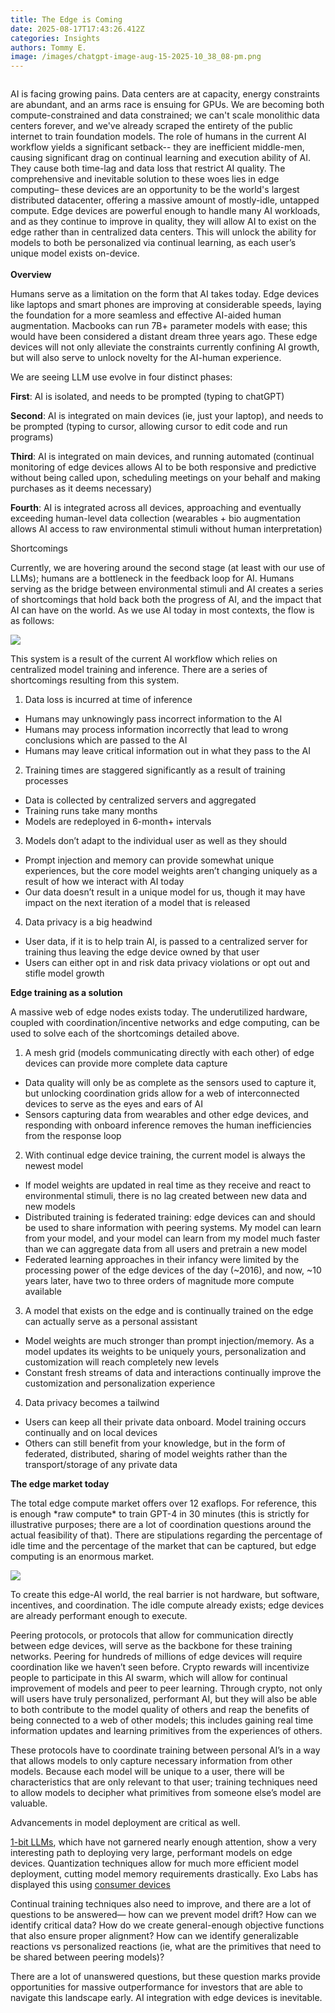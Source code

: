 ```yaml
---
title: The Edge is Coming
date: 2025-08-17T17:43:26.412Z
categories: Insights
authors: Tommy E.
image: /images/chatgpt-image-aug-15-2025-10_38_08-pm.png
---
```

![]()

AI is facing growing pains. Data centers are at capacity, energy constraints are abundant, and an arms race is ensuing for GPUs. We are becoming both compute-constrained and data constrained; we can't scale monolithic data centers forever, and we've already scraped the entirety of the public internet to train foundation models. The role of humans in the current AI workflow yields a significant setback-- they are inefficient middle-men, causing significant drag on continual learning and execution ability of AI. They cause both time-lag and data loss that restrict AI quality. The comprehensive and inevitable solution to these woes lies in edge computing– these devices are an opportunity to be the world's largest distributed datacenter, offering a massive amount of mostly-idle, untapped compute. Edge devices are powerful enough to handle many AI workloads, and as they continue to improve in quality, they will allow AI to exist on the edge rather than in centralized data centers. This will unlock the ability for models to both be personalized via continual learning, as each user’s unique model exists on-device.\
\
**Overview**

Humans serve as a limitation on the form that AI takes today. Edge devices like laptops and smart phones are improving at considerable speeds, laying the foundation for a more seamless and effective AI-aided human augmentation. Macbooks can run 7B+ parameter models with ease; this would have been considered a distant dream three years ago. These edge devices will not only alleviate the constraints currently confining AI growth, but will also serve to unlock novelty for the AI-human experience.

We are seeing LLM use evolve in four distinct phases:

**First**: AI is isolated, and needs to be prompted (typing to chatGPT)

**Second**: AI is integrated on main devices (ie, just your laptop), and needs to be prompted (typing to cursor, allowing cursor to edit code and run programs)

**Third**: AI is integrated on main devices, and running automated (continual monitoring of edge devices allows AI to be both responsive and predictive without being called upon, scheduling meetings on your behalf and making purchases as it deems necessary)

**Fourth**: AI is integrated across all devices, approaching and eventually exceeding human-level data collection (wearables + bio augmentation allows AI access to raw environmental stimuli without human interpretation)

Shortcomings

Currently, we are hovering around the second stage (at least with our use of LLMs); humans are a bottleneck in the feedback loop for AI. Humans serving as the bridge between environmental stimuli and AI creates a series of shortcomings that hold back both the progress of AI, and the impact that AI can have on the world. As we use AI today in most contexts, the flow is as follows:

![](/images/edge_workflow.png)

This system is a result of the current AI workflow which relies on centralized model training and inference. There are a series of shortcomings resulting from this system.

1. Data loss is incurred at time of inference

* Humans may unknowingly pass incorrect information to the AI
* Humans may process information incorrectly that lead to wrong conclusions which are passed to the AI
* Humans may leave critical information out in what they pass to the AI

2. Training times are staggered significantly as a result of training processes

* Data is collected by centralized servers and aggregated
* Training runs take many months
* Models are redeployed in 6-month+ intervals

3. Models don’t adapt to the individual user as well as they should

* Prompt injection and memory can provide somewhat unique experiences, but the core model weights aren’t changing uniquely as a result of how we interact with AI today
* Our data doesn’t result in a unique model for us, though it may have impact on the next iteration of a model that is released

4. Data privacy is a big headwind

* User data, if it is to help train AI, is passed to a centralized server for training thus leaving the edge device owned by that user
* Users can either opt in and risk data privacy violations or opt out and stifle model growth

**Edge training as a solution**

A massive web of edge nodes exists today. The underutilized hardware, coupled with coordination/incentive networks and edge computing, can be used to solve each of the shortcomings detailed above.

1. A mesh grid (models communicating directly with each other) of edge devices can provide more complete data capture

* Data quality will only be as complete as the sensors used to capture it, but unlocking coordination grids allow for a web of interconnected devices to serve as the eyes and ears of AI
* Sensors capturing data from wearables and other edge devices, and responding with onboard inference removes the human inefficiencies from the response loop

2. With continual edge device training, the current model is always the newest model

* If model weights are updated in real time as they receive and react to environmental stimuli, there is no lag created between new data and new models
* Distributed training is federated training: edge devices can and should be used to share information with peering systems. My model can learn from your model, and your model can learn from my model much faster than we can aggregate data from all users and pretrain a new model
* Federated learning approaches in their infancy were limited by the processing power of the edge devices of the day (\~2016), and now, \~10 years later, have two to three orders of magnitude more compute available

3. A model that exists on the edge and is continually trained on the edge can actually serve as a personal assistant

* Model weights are much stronger than prompt injection/memory. As a model updates its weights to be uniquely yours, personalization and customization will reach completely new levels
* Constant fresh streams of data and interactions continually improve the customization and personalization experience

4. Data privacy becomes a tailwind

* Users can keep all their private data onboard. Model training occurs continually and on local devices
* Others can still benefit from your knowledge, but in the form of federated, distributed, sharing of model weights rather than the transport/storage of any private data

**The edge market today**

The total edge compute market offers over 12 exaflops. For reference, this is enough \*raw compute\* to train GPT-4 in 30 minutes (this is strictly for illustrative purposes; there are a lot of coordination questions around the actual feasibility of that). There are stipulations regarding the percentage of idle time and the percentage of the market that can be captured, but edge computing is an enormous market.

![](/images/marketsizing.png)



To create this edge-AI world, the real barrier is not hardware, but software, incentives, and coordination. The idle compute already exists; edge devices are already performant enough to execute.

Peering protocols, or protocols that allow for communication directly between edge devices, will serve as the backbone for these training networks. Peering for hundreds of millions of edge devices will require coordination like we haven’t seen before. Crypto rewards will incentivize people to participate in this AI swarm, which will allow for continual improvement of models and peer to peer learning. Through crypto, not only will users have truly personalized, performant AI, but they will also be able to both contribute to the model quality of others and reap the benefits of being connected to a web of other models; this includes gaining real time information updates and learning primitives from the experiences of others.

These protocols have to coordinate training between personal AI’s in a way that allows models to only capture necessary information from other models. Because each model will be unique to a user, there will be characteristics that are only relevant to that user; training techniques need to allow models to decipher what primitives from someone else’s model are valuable.

Advancements in model deployment are critical as well.

[1-bit LLMs](https://arxiv.org/abs/2402.17764), which have not garnered nearly enough attention, show a very interesting path to deploying very large, performant models on edge devices. Quantization techniques allow for much more efficient model deployment, cutting model memory requirements drastically. Exo Labs has displayed this using [consumer devices](https://x.com/alexocheema/status/1815969489990869369)

Continual training techniques also need to improve, and there are a lot of questions to be answered— how can we prevent model drift? How can we identify critical data? How do we create general-enough objective functions that also ensure proper alignment? How can we identify generalizable reactions vs personalized reactions (ie, what are the primitives that need to be shared between peering models)?

T﻿here are a lot of unanswered questions, but these question marks provide opportunities for massive outperformance for investors that are able to navigate this landscape early. AI integration with edge devices is inevitable.